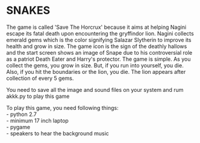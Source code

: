 # SNAKES
The game is called 'Save The Horcrux' because it aims at helping Nagini escape its fatal death upon encountering the gryffindor lion.
Nagini collects emerald gems which is the color signifying Salazar Slytherin to improve its health and grow in size.
The game icon is the sign of the deathly hallows and the start screen shows an image of Snape due to his controversial role as a patriot Death Eater and Harry's protector.
The game is simple.
As you collect the gems, you grow in size. But, if you run into yourself, you die. Also, if you hit the boundaries or the lion, you die.
The lion appears after collection of every 5 gems. 

You need to save all the image and sound files on your system and rum akkk.py to play this game

To play this game, you need following things:<br />
    - python 2.7<br />
    - minimum 17 inch laptop<br />
    - pygame<br /> 
    - speakers to hear the background music<br />
    
